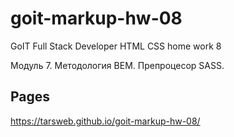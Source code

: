# goit-markup-hw-08
GoIT Full Stack Developer HTML CSS home work 8

Модуль 7. Методология ВЕМ. Препроцесор SASS.

## Pages 
https://tarsweb.github.io/goit-markup-hw-08/
